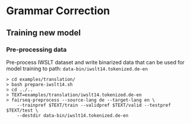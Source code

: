 # Grammar Correction
## Training new model

### Pre-processing data
Pre-process IWSLT dataset and write binarized data that can be used for model training to path: 
```data-bin/iwslt14.tokenized.de-en```

```
> cd examples/translation/
> bash prepare-iwslt14.sh
> cd ../..
> TEXT=examples/translation/iwslt14.tokenized.de-en
> fairseq-preprocess --source-lang de --target-lang en \
    --trainpref $TEXT/train --validpref $TEXT/valid --testpref $TEXT/test \
    --destdir data-bin/iwslt14.tokenized.de-en
```

